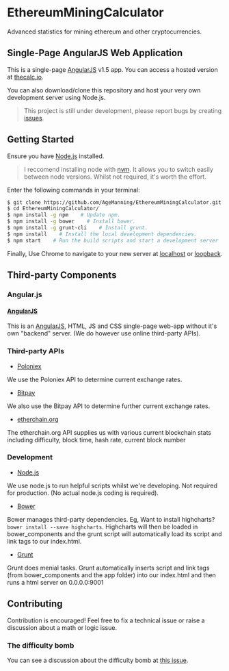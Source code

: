 # EthereumMiningCalculator

Advanced statistics for mining ethereum and other cryptocurrencies.

## Single-Page AngularJS Web Application

This is a single-page [AngularJS](https://angularjs.org/) v1.5 app. You can access a hosted version at [thecalc.io](https://thecalc.io).

You can also download/clone this repository and host your very own development server using Node.js.

> This project is still under development, please report bugs by creating [issues](https://github.com/AgeManning/EthereumMiningCalculator/issues).


## Getting Started

Ensure you have [Node.js](https://nodejs.org/en/) installed. 

> I reccomend installing node with [nvm](https://github.com/creationix/nvm). It allows you to switch easily between node versions. Whilst not required, it's worth the effort.

Enter the following commands in your terminal:

``` bash
$ git clone https://github.com/AgeManning/EthereumMiningCalculator.git
$ cd EthereumMiningCalculator/
$ npm install -g npm    # Update npm.
$ npm install -g bower    # Install bower.
$ npm install -g grunt-cli    # Install grunt.
$ npm install    # Install the local development dependencies.
$ npm start    # Run the build scripts and start a development server
```

Finally, Use Chrome to navigate to your new server at [localhost](http://localhost:9001) or [loopback](http:127.0.0.1:9001).


## Third-party Components

### Angular.js

#### [AngularJS](https://angularjs.org/)

This is an [AngularJS](https://angularjs.org/), HTML, JS and CSS single-page web-app without it's own "backend" server. (We do however use online third-party APIs).

### Third-party APIs

* [Poloniex](https://poloniex.com/)

We use the Poloniex API to determine current exchange rates.

* [Bitpay](https://bitpay.com/)

We also use the Bitpay API to determine further current exchange rates.


* [etherchain.org](https://etherchain.org/)

The etherchain.org API supplies us with various current blockchain stats including difficulty, block time, hash rate, current block number


### Development

* [Node.js](https://nodejs.org/en/)

We use node.js to run helpful scripts whilst we're developing. Not required for production. (No actual node.js coding is required).

* [Bower](https://bower.io/)

Bower manages third-party dependencies. Eg, Want to install highcharts? `bower install --save highcharts`. Highcharts will then be loaded in bower_components and the grunt script will automatically load its script and link tags
to our index.html.

* [Grunt](http://gruntjs.com/)

Grunt does menial tasks. Grunt automatically inserts script and link tags (from bower_components and the app folder) into our index.html and then runs a html server on 0.0.0.0:9001

## Contributing

Contribution is encouraged! Feel free to fix a technical issue or raise a discussion about a math or logic issue.

### The difficulty bomb

You can see a discussion about the difficulty bomb at [this issue](https://github.com/AgeManning/EthereumMiningCalculator/issues/59).
